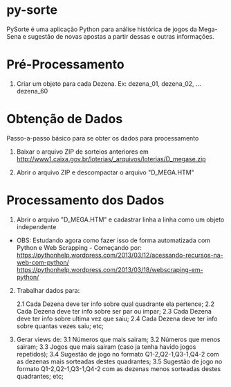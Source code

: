 # py-sorte
PySorte é uma aplicação Python para análise histórica de jogos da Mega-Sena e sugestão de novas apostas a partir dessas e outras informações.

# Pré-Processamento

1. Criar um objeto para cada Dezena. Ex: dezena_01, dezena_02, ... dezena_60

# Obtenção de Dados

Passo-a-passo básico para se obter os dados para processamento

1. Baixar o arquivo ZIP de sorteios anteriores em http://www1.caixa.gov.br/loterias/_arquivos/loterias/D_megase.zip

2. Abrir o arquivo ZIP e descompactar o arquivo "D_MEGA.HTM"

# Processamento dos Dados

1. Abrir o arquivo "D_MEGA.HTM" e cadastrar linha a linha como um objeto independente

 - OBS: Estudando agora como fazer isso de forma automatizada com Python e Web Scrapping - Começando por:
	https://pythonhelp.wordpress.com/2013/03/12/acessando-recursos-na-web-com-python/
	https://pythonhelp.wordpress.com/2013/03/18/webscraping-em-python/

2. Trabalhar dados para:

	2.1 Cada Dezena deve ter info sobre qual quadrante ela pertence;
	2.2 Cada Dezena deve ter info sobre ser par ou impar;
	2.3 Cada Dezena deve ter info sobre ultima vez que saiu;
	2.4 Cada Dezena deve ter info sobre quantas vezes saiu;
	etc;
	
3. Gerar views de:
	3.1 Números que mais sairam;
	3.2 Números que menos sairam;
	3.3 Jogos que mais sairam (caso ja tenha havido jogos repetidos);
	3.4 Sugestão de jogo no formato Q1-2,Q2-1,Q3-1,Q4-2 com as dezenas mais sorteadas destes quadrantes;
	3.5 Sugestão de jogo no formato Q1-2,Q2-1,Q3-1,Q4-2 com as dezenas menos sorteadas destes quadrantes;
	etc;
